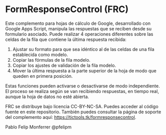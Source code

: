 # FormResponseControl (FRC)

Este complemento para hojas de cálculo de Google, desarrollado con Google Apps Script, manipula las respuestas que se reciben desde su formulario asociado. Puede realizar 4 operaciones diferentes sobre las celdas de la fila que contiene la última respuesta recibida:
<ol>
<li>Ajustar su formato para que sea idéntico al de las celdas de una fila establecida como modelo.
<li>Copiar las fórmulas de la fila modelo.
<li>Copiar los ajustes de validación de la fila modelo.
<li>Mover la última respuesta a la parte superior de la hoja de modo que queden en primera posición.
</ol>
Estas funciones pueden activarse o desactivarse de modo independiente. El proceso se realiza según se van recibiendo respuestas, en tiempo real, aunque la hoja de datos no esté abierta.

FRC se distribuye bajo licencia CC-BY-NC-SA. Puedes acceder al código fuente en este repositorio. También puedes consultar la página de soporte del complemento aquí: https://tictools.tk/formresponsecontrol.

Pablo Felip Monferrer
@pfelipm
